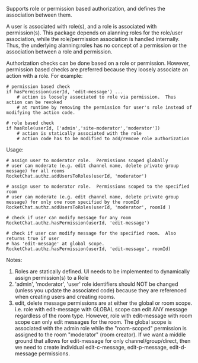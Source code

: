 Supports role or permission based authorization, and defines the association between them. 

A user is associated with role(s), and a role is associated with permission(s).  This package depends on alanning:roles for the role/user association, while the role/permission association is handled internally.  Thus, the underlying alanning:roles has no concept of a permission or the association between a role and permission.   

Authorization checks can be done based on a role or permission.  However, permission based checks are preferred because they loosely associate an action with a role.  For example:

```
# permission based check
if hasPermission(userId, 'edit-message') ...
	# action is loosely associated to role via permission.  Thus action can be revoked
	# at runtime by removing the permission for user's role instead of modifying the action code.

# role based check
if hasRole(userId, ['admin','site-moderator','moderator'])
	# action is statically associated with the role
	# action code has to be modified to add/remove role authorization

```

Usage:
```
# assign user to moderator role.  Permissions scoped globally
# user can moderate (e.g. edit channel name, delete private group message) for all rooms
RocketChat.authz.addUsersToRoles(userId, 'moderator')

# assign user to moderator role.  Permissions scoped to the specified room
# user can moderate (e.g. edit channel name, delete private group message) for only one room specified by the roomId
RocketChat.authz.addUsersToRoles(userId, 'moderator', roomId )

# check if user can modify message for any room
RocketChat.authz.hasPermission(userId, 'edit-message')

# check if user can modify message for the specified room.  Also returns true if user
# has 'edit-message' at global scope.
RocketChat.authz.hasPermission(userId, 'edit-message', roomId)
```

Notes:
1. Roles are statically defined.  UI needs to be implemented to dynamically assign permission(s) to a Role
2. 'admin', 'moderator', 'user' role identifiers should NOT be changed (unless you update the associated code) because they are referenced when creating users and creating rooms.  
3. edit, delete message permissions are at either the global or room scope.  i.e. role with edit-message with GLOBAL scope can edit ANY message regardless of the room type.  However, role with edit-message with room scope can only edit messages for the room.  The global scope is associated with the admin role while the "room-scoped" permission is assigned to the room "moderator" (room creator).  If we want a middle ground that allows for edit-message for only channel/group/direct, then we need to create individual edit-c-message, edit-p-message, edit-d-message permissions. 
